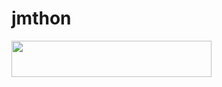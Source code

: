 # jmthon

<p align="left"><a href="https://heroku.com/deploy?template=https://github.com/ba1ad/roz"> <img src="https://img.shields.io/badge/Deploy%20To%20Heroku-purple?style=for-the-badge&logo=heroku" width="320" height="58.45"/></a></p>
